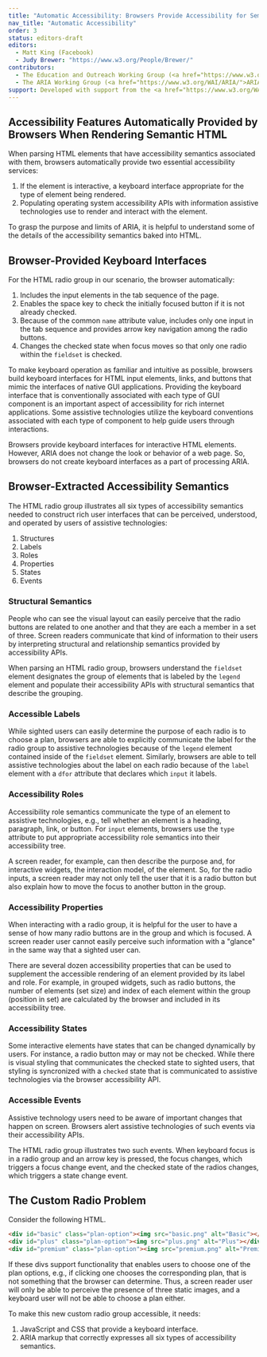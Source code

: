 ```yaml
---
title: "Automatic Accessibility: Browsers Provide Accessibility for Semantic HTML"
nav_title: "Automatic Accessibility"
order: 3
status: editors-draft
editors:
  - Matt King (Facebook)
  - Judy Brewer: "https://www.w3.org/People/Brewer/"
contributors:
  - The Education and Outreach Working Group (<a href="https://www.w3.org/WAI/EO/">EOWG</a>)
  - The ARIA Working Group (<a href="https://www.w3.org/WAI/ARIA/">ARIA</a>)
support: Developed with support from the <a href="https://www.w3.org/WAI/WCAGTA/">U.S. Access Board, WCAG TA Project, Task 2</a>.
---
```


## Accessibility Features Automatically Provided by Browsers When Rendering Semantic HTML

When parsing HTML elements that have accessibility semantics associated with them, browsers automatically provide two essential accessibility services:

1. If the element is interactive, a keyboard interface appropriate for the type of element being rendered.
2. Populating operating system accessibility APIs with information assistive technologies use to render and interact with the element.

To grasp the purpose and limits of ARIA, it is helpful to understand some of the details of the accessibility semantics baked into HTML. 

## Browser-Provided Keyboard Interfaces

For the HTML radio group in our scenario, the browser automatically:

1. Includes the input elements in the tab sequence of the page.
2. Enables the space key to check the initially focused button if it is not already checked.
3. Because of the common `name` attribute value, includes only one input in the tab sequence and provides arrow key navigation among the radio buttons.
4. Changes the checked state when focus moves so that only one radio within the `fieldset` is checked.

To make keyboard operation as familiar and intuitive as possible, browsers build keyboard interfaces for HTML input elements, links, and buttons that mimic the interfaces of native GUI applications.
Providing the keyboard interface that is conventionally associated with each type of GUI component is an important aspect of accessibility for rich internet applications.
Some assistive technologies utilize the keyboard conventions associated with each type of component to help guide users through interactions.

Browsers provide keyboard interfaces for interactive HTML elements. 
However, ARIA does not change the look or behavior of a web page. 
So, browsers do not create keyboard interfaces as a part of processing ARIA.

## Browser-Extracted Accessibility Semantics

The HTML radio group illustrates all six types of accessibility semantics needed to construct rich user interfaces that can be perceived, understood, and operated by users of assistive technologies:

1. Structures
2. Labels
3. Roles
4. Properties
5. States
6. Events

### Structural Semantics

People who can see the visual layout can easily perceive that the radio buttons are related to one another and that they are each a member in a set of three.
Screen readers communicate that kind of information to their users by interpreting structural and relationship semantics provided by accessibility APIs.

When parsing an HTML radio group, 
browsers understand the `fieldset` element designates the group of elements that is labeled by the `legend` element 
and populate their accessibility APIs with structural semantics that describe the grouping. 

### Accessible Labels

While sighted users can easily determine the purpose of each radio is to choose a plan, browsers are able to explicitly communicate the label for the radio group to assistive technologies because of the `legend` element contained inside of the `fieldset` element. 
Similarly, browsers are able to tell assistive technologies about the label on each radio because of the `label` element with a `dfor` attribute that declares which `input` it labels.

### Accessibility Roles

Accessibility role semantics communicate the type of an element to assistive technologies, e.g., tell whether an element is a heading, paragraph, link, or button.
For `input` elements, browsers use the `type` attribute to put appropriate accessibility role semantics into their accessibility tree. 

A screen reader, for example, can then describe the purpose and, for interactive widgets, the interaction model, of the element. 
So, for the radio inputs, a screen reader may not only tell the user that it is a radio button but also explain how to move the focus to another button in the group.

### Accessibility Properties

When interacting with a radio group, it is helpful for the user to have a sense of how many radio buttons are in the group and which is focused. 
A screen reader user cannot easily perceive such information with a "glance" in the same way that a sighted user can.

There are several dozen accessibility properties that can be used to supplement the accessible rendering of an element provided by its label and role. 
For example, in grouped widgets, such as radio buttons, the number of elements (set size) and index of each element within the group (position in set) are calculated by the browser and included in its accessibility tree. 

### Accessibility States

Some interactive elements have states that can be changed dynamically by users. 
For instance, a radio button may or may not be checked. 
While there is visual styling that communicates the checked state to sighted users, that styling is syncronized with a `checked` state that is communicated to assistive technologies via the browser accessibility API.

### Accessible Events

Assistive technology users need to be aware of important changes that happen on screen. 
Browsers alert assistive technologies of such events via their accessibility APIs.

The HTML radio group illustrates two such events. 
When keyboard focus is in a radio group and an arrow key is pressed, the focus changes, which triggers a focus change event, and the checked state of the radios changes, which triggers a state change event.

## The Custom Radio Problem

Consider the following HTML.

~~~ html
<div id="basic" class="plan-option"><img src="basic.png" alt="Basic"></div>
<div id="plus" class="plan-option"><img src="plus.png" alt="Plus"></div>
<div id="premium" class="plan-option"><img src="premium.png" alt="Premium"></div>
~~~

If these divs support functionality that enables users to choose one of the plan options, e.g., if clicking one chooses the corresponding plan, that is not something that the browser can determine. 
Thus, a screen reader user will only be able to perceive the presence of three static images, and a keyboard user will not be able to choose a plan either.

To make this new custom radio group accessible, it needs:

1. JavaScript and CSS that provide a keyboard interface.
2. ARIA markup that correctly expresses all six types of accessibility semantics.
